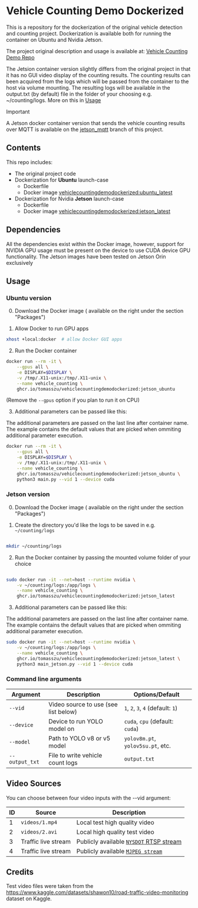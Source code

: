 # Vehicle Counting Demo Dockerized

This is a repository for the dockerization of the original vehicle detection and counting project. Dockerization is available both for running the container on Ubuntu and Nvidia Jetson.

The project original description and usage is available at: [Vehicle Counting Demo Repo](https://github.com/tomasszu/vehicle_counting_demo?tab=readme-ov-file#vehicle-counting-demo)

The Jetsion container version slightly differs from the original project in that it has no GUI video display of the counting results. The counting results can been acquired from the logs which will be passed from the container to the host via volume mounting. The resulting logs will be available in the output.txt (by default) file in the folder of your choosing e.g. ~/counting/logs. More on this in [Usage](#usage)

> [!IMPORTANT]
>  A Jetson docker container version that sends the vehicle counting results over MQTT is available on the [jetson_mqtt](https://github.com/tomasszu/vehicle_counting_demo_dockerized/tree/jetson_mqtt#vehicle-counting-demo-jetson-mqtt-branch) branch of this project.</font>

## Contents

This repo includes:

- The original project code
- Dockerization for **Ubuntu** launch-case
  - Dockerfile
  - Docker image [vehiclecountingdemodockerized:ubuntu_latest](https://github.com/tomasszu/vehicle_counting_demo_dockerized/pkgs/container/vehiclecountingdemodockerized)
- Dockerization for Nvidia **Jetson** launch-case
  - Dockerfile
  - Docker image [vehiclecountingdemodockerized:jetson_latest](https://github.com/tomasszu/vehicle_counting_demo_dockerized/pkgs/container/vehiclecountingdemodockerized)


## Dependencies

All the dependencies exist within the Docker image, however, support for NVIDIA GPU usage must be present on the device to use CUDA device GPU functionality. The Jetson images have been tested on Jetson Orin exclusively

## Usage

### Ubuntu version

0. Download the Docker image ( available on the right under the section "Packages")

1. Allow Docker to run GPU apps

```sh
xhost +local:docker  # allow Docker GUI apps
```

2. Run the Docker container

```sh
docker run --rm -it \
    --gpus all \
    -e DISPLAY=$DISPLAY \
    -v /tmp/.X11-unix:/tmp/.X11-unix \
    --name vehicle_counting \
    ghcr.io/tomasszu/vehiclecountingdemodockerized:jetson_ubuntu

```

(Remove the `--gpus` option if you plan to run it on CPU)

3. Additional parameters can be passed like this:

The additional parameters are passed on the last line after container name. The example contains the default values that are picked when ommiting additional parameter execution.

```sh 
docker run --rm -it \
    --gpus all \
    -e DISPLAY=$DISPLAY \
    -v /tmp/.X11-unix:/tmp/.X11-unix \
    --name vehicle_counting \
    ghcr.io/tomasszu/vehiclecountingdemodockerized:jetson_ubuntu \
    python3 main.py --vid 1 --device cuda
```

### Jetson version

0. Download the Docker image ( available on the right under the section "Packages")

1. Create the directory you'd like the logs to be saved in e.g. `~/counting/logs`

```sh

mkdir ~/counting/logs

```

2. Run the Docker container by passing the mounted volume folder of your choice

```sh

sudo docker run -it --net=host --runtime nvidia \
    -v ~/counting/logs:/app/logs \
    --name vehicle_counting \
    ghcr.io/tomasszu/vehiclecountingdemodockerized:jetson_latest

```

3. Additional parameters can be passed like this:

The additional parameters are passed on the last line after container name. The example contains the default values that are picked when ommiting additional parameter execution.

```sh 
sudo docker run -it --net=host --runtime nvidia \
    -v ~/counting/logs:/app/logs \
    --name vehicle_counting \
    ghcr.io/tomasszu/vehiclecountingdemodockerized:jetson_latest \
    python3 main_jetson.py --vid 1 --device cuda
```



### Command line arguments
| Argument       | Description                          | Options/Default                   |
| -------------- | ------------------------------------ | --------------------------------- |
| `--vid`        | Video source to use (see list below) | `1`, `2`, `3`, `4` (default: `1`) |
| `--device`     | Device to run YOLO model on          | `cuda`, `cpu` (default: `cuda`)   |
| `--model`      | Path to YOLO v8 or v5 model                   | `yolov8m.pt`, `yolov5su.pt`, etc.  |
| `--output_txt` | File to write vehicle count logs     | `output.txt`                      |

## Video Sources

You can choose between four video inputs with the --vid argument:

| ID | Source         | Description                                                        |
| -- | -------------- | ------------------------------------------------------------------ |
| 1  | `videos/1.mp4` | Local test high quality video                                 |
| 2  | `videos/2.avi` | Local high quality test video                              |
| 3  | Traffic live stream    | Publicly available [`NYSDOT` RTSP stream](https://s58.nysdot.skyvdn.com)              |
| 4  | Traffic live stream    | Publicly available [`MJPEG stream`](http://80.151.142.110:8080/?action=stream) |


## Credits

Test video files were taken from the https://www.kaggle.com/datasets/shawon10/road-traffic-video-monitoring dataset on Kaggle.